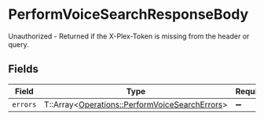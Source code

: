 # PerformVoiceSearchResponseBody

Unauthorized - Returned if the X-Plex-Token is missing from the header or query.


## Fields

| Field                                                                                                 | Type                                                                                                  | Required                                                                                              | Description                                                                                           |
| ----------------------------------------------------------------------------------------------------- | ----------------------------------------------------------------------------------------------------- | ----------------------------------------------------------------------------------------------------- | ----------------------------------------------------------------------------------------------------- |
| `errors`                                                                                              | T::Array<[Operations::PerformVoiceSearchErrors](../../models/operations/performvoicesearcherrors.md)> | :heavy_minus_sign:                                                                                    | N/A                                                                                                   |